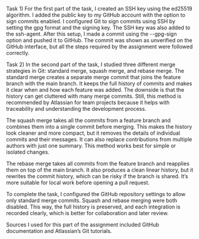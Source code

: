 Task 1) 
For the first part of the task, I created an SSH key using the ed25519 algorithm. I added the public key to my GitHub account with the option to sign commits enabled. I configured Git to sign commits using SSH by setting the gpg format and the signing key. The SSH key was also added to the ssh-agent. After this setup, I made a commit using the --gpg-sign option and pushed it to GitHub. The commit was shown as unverified on the GitHub interface, but all the steps required by the assignment were followed correctly.

Task 2)
In the second part of the task, I studied three different merge strategies in Git: standard merge, squash merge, and rebase merge. The standard merge creates a separate merge commit that joins the feature branch with the main branch. It keeps the full history of commits and makes it clear when and how each feature was added. The downside is that the history can get cluttered with many merge commits. Still, this method is recommended by Atlassian for team projects because it helps with traceability and understanding the development process.

The squash merge takes all the commits from a feature branch and combines them into a single commit before merging. This makes the history look cleaner and more compact, but it removes the details of individual commits and their messages. It can also replace contributions from multiple authors with just one summary. This method works best for simple or isolated changes.

The rebase merge takes all commits from the feature branch and reapplies them on top of the main branch. It also produces a clean linear history, but it rewrites the commit history, which can be risky if the branch is shared. It’s more suitable for local work before opening a pull request.

To complete the task, I configured the GitHub repository settings to allow only standard merge commits. Squash and rebase merging were both disabled. This way, the full history is preserved, and each integration is recorded clearly, which is better for collaboration and later review.

Sources I used for this part of the assignment included GitHub documentation and Atlassian’s Git tutorials.
